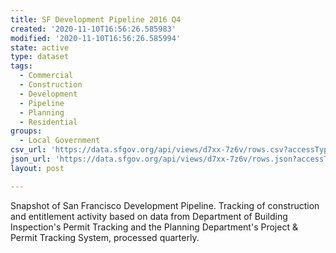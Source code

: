 ```yaml
---
title: SF Development Pipeline 2016 Q4
created: '2020-11-10T16:56:26.585983'
modified: '2020-11-10T16:56:26.585994'
state: active
type: dataset
tags:
  - Commercial
  - Construction
  - Development
  - Pipeline
  - Planning
  - Residential
groups:
  - Local Government
csv_url: 'https://data.sfgov.org/api/views/d7xx-7z6v/rows.csv?accessType=DOWNLOAD'
json_url: 'https://data.sfgov.org/api/views/d7xx-7z6v/rows.json?accessType=DOWNLOAD'
layout: post

---
```

Snapshot of San Francisco Development Pipeline. Tracking of construction and entitlement activity based on data from Department of Building Inspection's Permit Tracking and the Planning Department's Project & Permit Tracking System, processed quarterly.
